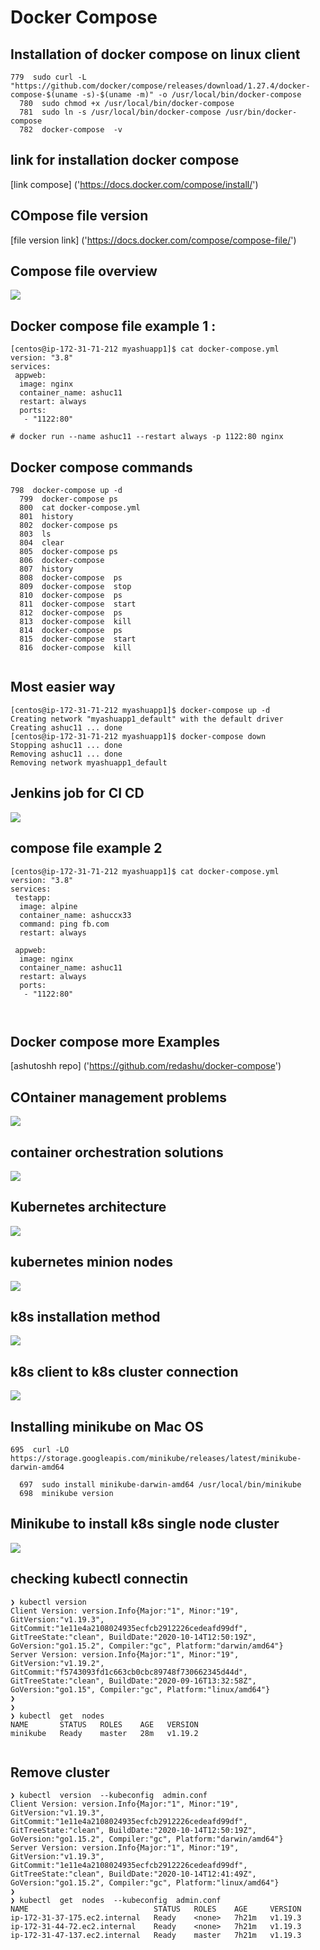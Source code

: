 # Docker Compose 

## Installation of docker compose on linux client 

```
779  sudo curl -L "https://github.com/docker/compose/releases/download/1.27.4/docker-compose-$(uname -s)-$(uname -m)" -o /usr/local/bin/docker-compose
  780  sudo chmod +x /usr/local/bin/docker-compose
  781  sudo ln -s /usr/local/bin/docker-compose /usr/bin/docker-compose
  782  docker-compose  -v

```

## link for installation docker compose 

[link compose] ('https://docs.docker.com/compose/install/')

## COmpose file version 

[file version link] ('https://docs.docker.com/compose/compose-file/')

## Compose file overview 

<img src="compose.png">

## Docker compose file example 1 :

```
[centos@ip-172-31-71-212 myashuapp1]$ cat docker-compose.yml 
version: "3.8"  
services:
 appweb:
  image: nginx
  container_name: ashuc11
  restart: always
  ports:
   - "1122:80"

# docker run --name ashuc11 --restart always -p 1122:80 nginx

```
## Docker compose commands

```
798  docker-compose up -d
  799  docker-compose ps
  800  cat docker-compose.yml 
  801  history 
  802  docker-compose ps
  803  ls
  804  clear
  805  docker-compose ps
  806  docker-compose 
  807  history 
  808  docker-compose  ps
  809  docker-compose  stop 
  810  docker-compose  ps
  811  docker-compose  start
  812  docker-compose  ps
  813  docker-compose  kill
  814  docker-compose  ps
  815  docker-compose  start
  816  docker-compose  kill
  
  ```
  
## Most easier way 

```
[centos@ip-172-31-71-212 myashuapp1]$ docker-compose up -d
Creating network "myashuapp1_default" with the default driver
Creating ashuc11 ... done
[centos@ip-172-31-71-212 myashuapp1]$ docker-compose down
Stopping ashuc11 ... done
Removing ashuc11 ... done
Removing network myashuapp1_default

```

## Jenkins job for CI CD

<img src="jenkin.png">

## compose file example 2

```
[centos@ip-172-31-71-212 myashuapp1]$ cat docker-compose.yml 
version: "3.8"  
services:
 testapp:
  image: alpine
  container_name: ashuccx33
  command: ping fb.com
  restart: always 

 appweb:
  image: nginx
  container_name: ashuc11
  restart: always
  ports:
   - "1122:80"



```

## Docker compose more Examples 

[ashutoshh repo] ('https://github.com/redashu/docker-compose')


## COntainer management problems

<img src="cp.png">

## container orchestration solutions 

<img src="co.png">

## Kubernetes architecture

<img src="k8sarch.png">

## kubernetes minion nodes

<img src="minion.png">

## k8s installation method

<img src="k8sinstall.png">

## k8s client to k8s cluster connection 

<img src="k8scli.png">

## Installing minikube on Mac OS 

```
695  curl -LO https://storage.googleapis.com/minikube/releases/latest/minikube-darwin-amd64
 
  697  sudo install minikube-darwin-amd64 /usr/local/bin/minikube
  698  minikube version
```

## Minikube to install k8s single node cluster 

<img src="minikube.png">

## checking kubectl connectin 

```
❯ kubectl version
Client Version: version.Info{Major:"1", Minor:"19", GitVersion:"v1.19.3", GitCommit:"1e11e4a2108024935ecfcb2912226cedeafd99df", GitTreeState:"clean", BuildDate:"2020-10-14T12:50:19Z", GoVersion:"go1.15.2", Compiler:"gc", Platform:"darwin/amd64"}
Server Version: version.Info{Major:"1", Minor:"19", GitVersion:"v1.19.2", GitCommit:"f5743093fd1c663cb0cbc89748f730662345d44d", GitTreeState:"clean", BuildDate:"2020-09-16T13:32:58Z", GoVersion:"go1.15", Compiler:"gc", Platform:"linux/amd64"}
❯ 
❯ 
❯ kubectl  get  nodes
NAME       STATUS   ROLES    AGE   VERSION
minikube   Ready    master   28m   v1.19.2


```

## Remove cluster 

```
❯ kubectl  version  --kubeconfig  admin.conf
Client Version: version.Info{Major:"1", Minor:"19", GitVersion:"v1.19.3", GitCommit:"1e11e4a2108024935ecfcb2912226cedeafd99df", GitTreeState:"clean", BuildDate:"2020-10-14T12:50:19Z", GoVersion:"go1.15.2", Compiler:"gc", Platform:"darwin/amd64"}
Server Version: version.Info{Major:"1", Minor:"19", GitVersion:"v1.19.3", GitCommit:"1e11e4a2108024935ecfcb2912226cedeafd99df", GitTreeState:"clean", BuildDate:"2020-10-14T12:41:49Z", GoVersion:"go1.15.2", Compiler:"gc", Platform:"linux/amd64"}
❯ 
❯ kubectl  get  nodes  --kubeconfig  admin.conf
NAME                            STATUS   ROLES    AGE     VERSION
ip-172-31-37-175.ec2.internal   Ready    <none>   7h21m   v1.19.3
ip-172-31-44-72.ec2.internal    Ready    <none>   7h21m   v1.19.3
ip-172-31-47-137.ec2.internal   Ready    master   7h21m   v1.19.3



```

